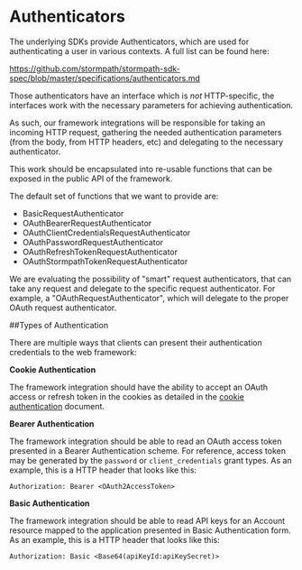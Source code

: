 # Authenticators

The underlying SDKs provide Authenticators, which are used for authenticating
a user in various contexts.  A full list can be found here:

https://github.com/stormpath/stormpath-sdk-spec/blob/master/specifications/authenticators.md

Those authenticators have an interface which is *not* HTTP-specific, the
interfaces work with the necessary parameters for achieving authentication.

As such, our framework integrations will be responsible for taking an incoming
HTTP request, gathering the needed authentication parameters (from the body,
from HTTP headers, etc) and delegating to the necessary authenticator.

This work should be encapsulated into re-usable functions that can be exposed
in the public API of the framework.

The default set of functions that we want to provide are:

* BasicRequestAuthenticator
* OAuthBearerRequestAuthenticator
* OAuthClientCredentialsRequestAuthenticator
* OAuthPasswordRequestAuthenticator
* OAuthRefreshTokenRequestAuthenticator
* OAuthStormpathTokenRequestAuthenticator

We are evaluating the possibility of "smart" request authenticators, that can
take any request and delegate to the specific request authenticator.  For
example, a "OAuthRequestAuthenticator", which will delegate to the proper
OAuth request authenticator.

##Types of Authentication

There are multiple ways that clients can present their authentication credentials to the web framework: 

**Cookie Authentication**

The framework integration should have the ability to accept an OAuth access or refresh token in the cookies as detailed in the [cookie authentication](cookie-authentication.md) document.

**Bearer Authentication**

The framework integration should be able to read an OAuth access token presented in a Bearer Authentication scheme. For reference, access token may be generated by the `password` or `client_credentials` grant types. As an example, this is a HTTP header that looks like this:

```
Authorization: Bearer <OAuth2AccessToken>
```

**Basic Authentication**

The framework integration should be able to read API keys for an Account resource mapped to the application presented in Basic Authentication form. As an example, this is a HTTP header that looks like this:

```
Authorization: Basic <Base64(apiKeyId:apiKeySecret)>
```